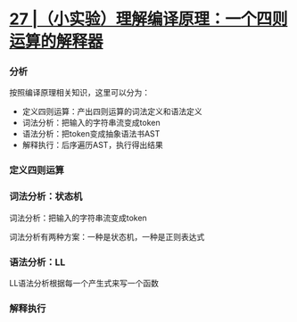 # [27 |（小实验）理解编译原理：一个四则运算的解释器](https://time.geekbang.org/column/article/86823?utm_source=time_web&utm_medium=menu)

### 分析

按照编译原理相关知识，这里可以分为：
- 定义四则运算：产出四则运算的词法定义和语法定义
- 词法分析：把输入的字符串流变成token
- 语法分析：把token变成抽象语法书AST
- 解释执行：后序遍历AST，执行得出结果

### 定义四则运算

### 词法分析：状态机

词法分析：把输入的字符串流变成token

词法分析有两种方案：一种是状态机，一种是正则表达式


### 语法分析：LL

LL语法分析根据每一个产生式来写一个函数



### 解释执行


